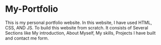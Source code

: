 # My-Portfolio
This is my personal portfolio website.
In this website, I have used HTML, CSS, AND JS. To build this website from scratch.
It consists of Several Sections like My introduction, About Myself, My skills, Projects I have built and contact me form.
